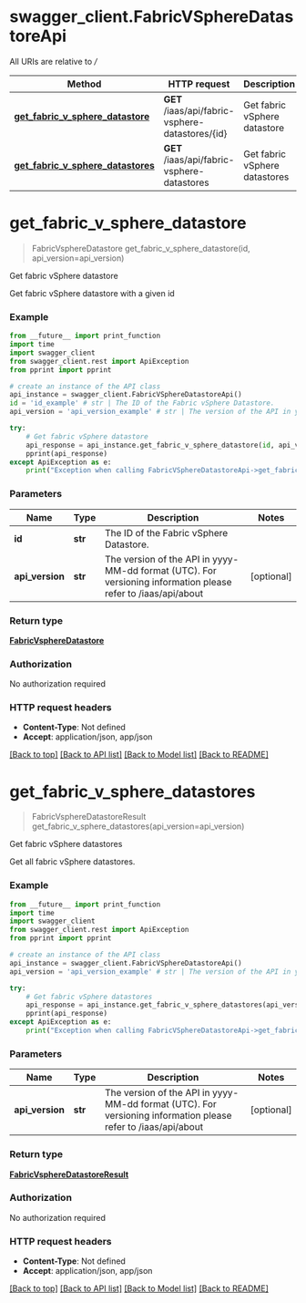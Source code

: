 # swagger_client.FabricVSphereDatastoreApi

All URIs are relative to */*

Method | HTTP request | Description
------------- | ------------- | -------------
[**get_fabric_v_sphere_datastore**](FabricVSphereDatastoreApi.md#get_fabric_v_sphere_datastore) | **GET** /iaas/api/fabric-vsphere-datastores/{id} | Get fabric vSphere datastore
[**get_fabric_v_sphere_datastores**](FabricVSphereDatastoreApi.md#get_fabric_v_sphere_datastores) | **GET** /iaas/api/fabric-vsphere-datastores | Get fabric vSphere datastores

# **get_fabric_v_sphere_datastore**
> FabricVsphereDatastore get_fabric_v_sphere_datastore(id, api_version=api_version)

Get fabric vSphere datastore

Get fabric vSphere datastore with a given id

### Example
```python
from __future__ import print_function
import time
import swagger_client
from swagger_client.rest import ApiException
from pprint import pprint

# create an instance of the API class
api_instance = swagger_client.FabricVSphereDatastoreApi()
id = 'id_example' # str | The ID of the Fabric vSphere Datastore.
api_version = 'api_version_example' # str | The version of the API in yyyy-MM-dd format (UTC). For versioning information please refer to /iaas/api/about (optional)

try:
    # Get fabric vSphere datastore
    api_response = api_instance.get_fabric_v_sphere_datastore(id, api_version=api_version)
    pprint(api_response)
except ApiException as e:
    print("Exception when calling FabricVSphereDatastoreApi->get_fabric_v_sphere_datastore: %s\n" % e)
```

### Parameters

Name | Type | Description  | Notes
------------- | ------------- | ------------- | -------------
 **id** | **str**| The ID of the Fabric vSphere Datastore. | 
 **api_version** | **str**| The version of the API in yyyy-MM-dd format (UTC). For versioning information please refer to /iaas/api/about | [optional] 

### Return type

[**FabricVsphereDatastore**](FabricVsphereDatastore.md)

### Authorization

No authorization required

### HTTP request headers

 - **Content-Type**: Not defined
 - **Accept**: application/json, app/json

[[Back to top]](#) [[Back to API list]](../README.md#documentation-for-api-endpoints) [[Back to Model list]](../README.md#documentation-for-models) [[Back to README]](../README.md)

# **get_fabric_v_sphere_datastores**
> FabricVsphereDatastoreResult get_fabric_v_sphere_datastores(api_version=api_version)

Get fabric vSphere datastores

Get all fabric vSphere datastores.

### Example
```python
from __future__ import print_function
import time
import swagger_client
from swagger_client.rest import ApiException
from pprint import pprint

# create an instance of the API class
api_instance = swagger_client.FabricVSphereDatastoreApi()
api_version = 'api_version_example' # str | The version of the API in yyyy-MM-dd format (UTC). For versioning information please refer to /iaas/api/about (optional)

try:
    # Get fabric vSphere datastores
    api_response = api_instance.get_fabric_v_sphere_datastores(api_version=api_version)
    pprint(api_response)
except ApiException as e:
    print("Exception when calling FabricVSphereDatastoreApi->get_fabric_v_sphere_datastores: %s\n" % e)
```

### Parameters

Name | Type | Description  | Notes
------------- | ------------- | ------------- | -------------
 **api_version** | **str**| The version of the API in yyyy-MM-dd format (UTC). For versioning information please refer to /iaas/api/about | [optional] 

### Return type

[**FabricVsphereDatastoreResult**](FabricVsphereDatastoreResult.md)

### Authorization

No authorization required

### HTTP request headers

 - **Content-Type**: Not defined
 - **Accept**: application/json, app/json

[[Back to top]](#) [[Back to API list]](../README.md#documentation-for-api-endpoints) [[Back to Model list]](../README.md#documentation-for-models) [[Back to README]](../README.md)

